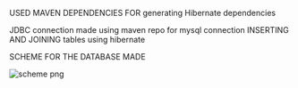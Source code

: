 USED MAVEN DEPENDENCIES FOR generating Hibernate dependencies 

JDBC connection made using maven repo for mysql connection
INSERTING AND JOINING tables using hibernate




SCHEME FOR THE DATABASE MADE


![scheme png](https://user-images.githubusercontent.com/46513494/51559141-27589800-1ea7-11e9-88f7-f7902698b667.jpg)
